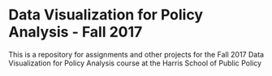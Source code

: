 # Data Visualization for Policy Analysis - Fall 2017
This is a repository for assignments and other projects for the Fall 2017 Data Visualization for Policy Analysis course at the Harris School of Public Policy
